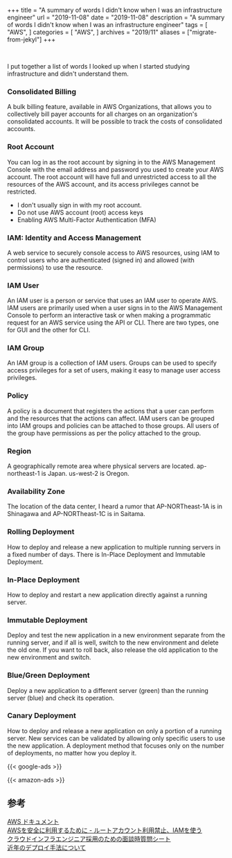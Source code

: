 +++
title =  "A summary of words I didn't know when I was an infrastructure engineer"
url = "2019-11-08"
date = "2019-11-08"
description = "A summary of words I didn't know when I was an infrastructure engineer"
tags = [
    "AWS",
]
categories = [
    "AWS",
]
archives = "2019/11"
aliases = ["migrate-from-jekyl"]
+++

<br>

I put together a list of words I looked up when I started studying infrastructure and didn't understand them.

### Consolidated Billing
A bulk billing feature, available in AWS Organizations, that allows you to collectively bill payer accounts for all charges on an organization's consolidated accounts. It will be possible to track the costs of consolidated accounts.

### Root Account
You can log in as the root account by signing in to the AWS Management Console with the email address and password you used to create your AWS account.
The root account will have full and unrestricted access to all the resources of the AWS account, and its access privileges cannot be restricted.
- I don't usually sign in with my root account.
- Do not use AWS account (root) access keys
- Enabling AWS Multi-Factor Authentication (MFA)

### IAM: Identity and Access Management
A web service to securely console access to AWS resources, using IAM to control users who are authenticated (signed in) and allowed (with permissions) to use the resource.

### IAM User
An IAM user is a person or service that uses an IAM user to operate AWS.
IAM users are primarily used when a user signs in to the AWS Management Console to perform an interactive task or when making a programmatic request for an AWS service using the API or CLI.
There are two types, one for GUI and the other for CLI.

### IAM Group
An IAM group is a collection of IAM users.
Groups can be used to specify access privileges for a set of users, making it easy to manage user access privileges.

### Policy
A policy is a document that registers the actions that a user can perform and the resources that the actions can affect.
IAM users can be grouped into IAM groups and policies can be attached to those groups. All users of the group have permissions as per the policy attached to the group.

### Region
A geographically remote area where physical servers are located. ap-northeast-1 is Japan. us-west-2 is Oregon.

### Availability Zone
The location of the data center, I heard a rumor that AP-NORTheast-1A is in Shinagawa and AP-NORTheast-1C is in Saitama.

### Rolling Deployment
How to deploy and release a new application to multiple running servers in a fixed number of days. There is In-Place Deployment and Immutable Deployment.

### In-Place Deployment
How to deploy and restart a new application directly against a running server.

### Immutable Deployment
Deploy and test the new application in a new environment separate from the running server, and if all is well, switch to the new environment and delete the old one. If you want to roll back, also release the old application to the new environment and switch.

### Blue/Green Deployment
Deploy a new application to a different server (green) than the running server (blue) and check its operation.

### Canary Deployment
How to deploy and release a new application on only a portion of a running server. New services can be validated by allowing only specific users to use the new application. A deployment method that focuses only on the number of deployments, no matter how you deploy it.



<!-- Google Ads -->
{{< google-ads >}}

<!-- Amazon Ads -->
{{< amazon-ads >}}


## 参考
[AWS ドキュメント](https://docs.aws.amazon.com/)  
[AWSを安全に利用するために - ルートアカウント利用禁止、IAMを使う](https://qiita.com/tonishy/items/9eb772b4a5a338ac6ee6#24-iam%E3%82%B0%E3%83%AB%E3%83%BC%E3%83%97)  
[クラウドインフラエンジニア採用のための面談時質問シート](https://qiita.com/raki/items/4347366f78b8580d9f54)  
[近年のデプロイ手法について](https://clonos.jp/knowledge/detail14/)  
